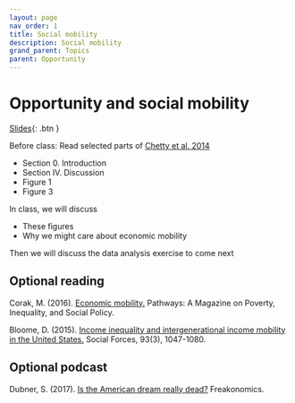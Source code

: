 ```yaml
---
layout: page
nav_order: 1
title: Social mobility
description: Social mobility
grand_parent: Topics
parent: Opportunity
---
```


# Opportunity and social mobility

[Slides](../../assets/slides/opportunity.pdf){: .btn }

Before class: Read selected parts of [Chetty et al. 2014](https://eml.berkeley.edu/~saez/chettyetalAERPP2014.pdf)

* Section 0. Introduction
* Section IV. Discussion
* Figure 1
* Figure 3

In class, we will discuss

* These figures
* Why we might care about economic mobility

Then we will discuss the data analysis exercise to come next

## Optional reading

Corak, M. (2016). [Economic mobility.](https://inequality.stanford.edu/sites/default/files/Pathways-SOTU-2016-Economic-Mobility-3.pdf) Pathways: A Magazine on Poverty, Inequality, and Social Policy.

Bloome, D. (2015). [Income inequality and intergenerational income mobility in the United States.](https://doi.org/10.1093/sf/sou092) Social Forces, 93(3), 1047-1080.

## Optional podcast

Dubner, S. (2017). [Is the American dream really dead?](https://freakonomics.com/podcast/is-the-american-dream-really-dead/) Freakonomics.